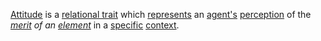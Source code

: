[Attitude](https://github.com/gcassel/Modular-Organization-Terminology/blob/master/terms/attitude.md) is a [relational trait](https://github.com/gcassel/Modular-Organization-Terminology/blob/master/compound-terms/relational-trait.md) which [represents](https://github.com/gcassel/Modular-Organization-Terminology/blob/master/terms/representation.md) an [agent's](https://github.com/gcassel/Modular-Organization-Terminology/blob/master/terms/agent.md) [perception](https://github.com/gcassel/Modular-Organization-Terminology/blob/master/terms/perceive.md) of the *[merit](https://github.com/gcassel/Modular-Organization-Terminology/blob/master/terms/merit.md) of an [element](https://github.com/gcassel/Modular-Organization-Terminology/blob/master/terms/element.md)* in a [specific](https://github.com/gcassel/Modular-Organization-Terminology/blob/master/terms/specific.md) [context](https://github.com/gcassel/Modular-Organization-Terminology/blob/master/terms/context.md).
